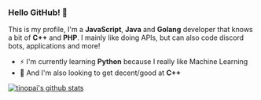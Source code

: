 ### Hello GitHub! 👋
This is my profile, I'm a **JavaScript**, **Java** and **Golang** developer that knows a bit of **C++** and **PHP**. I mainly like doing APIs, but can also code discord bots, applications and more!

- ⚡ I'm currently learning **Python** because I really like Machine Learning
- 🔭 And I'm also looking to get decent/good at **C++**

[![tinopai's github stats](https://github-readme-stats.vercel.app/api?username=tinopai)](https://github.com/anuraghazra/github-readme-stats)
